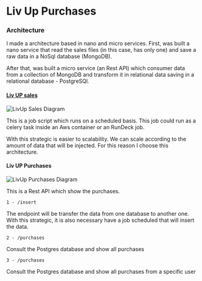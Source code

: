 # Liv Up Purchases

### Architecture

I made a architecture based in nano and micro services.
First, was built a nano service that read the sales files (in this case, has only one)
and save a raw data in a NoSql database (MongoDB).

After that, was built a micro service (an Rest API) which consumer data from a collection of MongoDB
and transform it in relational data saving in a relational database - PostgreSQl.


#### [Liv UP sales](https://github.com/matheuslins/livup_sales)

![LivUp Sales Diagram](https://github.com/matheuslins/livup_purchases/blob/master/docs/img/sales.png)

This is a job script which runs on a scheduled basis.
This job could run as a celery task inside an Aws container or an RunDeck job.

With this strategic is easier to scalability. We can scale according to the amount of data that will be injected.
For this reason I choose this architecture.

#### Liv UP Purchases

![LivUp Purchases Diagram](https://github.com/matheuslins/livup_purchases/blob/master/docs/img/purchases.png)

This is a Rest API which show the purchases.

```
1 - /insert
```

The endpoint will be transfer the data from one database to another one.
With this strategic, it is also necessary have a job scheduled that will insert the data.

```
2 - /purchases
```

Consult the Postgres database and show all purchases


```
3 - /purchases
```

Consult the Postgres database and show all purchases from a specific user

